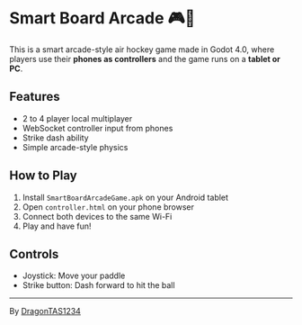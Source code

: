 # Smart Board Arcade 🎮📱

This is a smart arcade-style air hockey game made in Godot 4.0, where players use their **phones as controllers** and the game runs on a **tablet or PC**.

## Features
- 2 to 4 player local multiplayer
- WebSocket controller input from phones
- Strike dash ability
- Simple arcade-style physics

## How to Play
1. Install `SmartBoardArcadeGame.apk` on your Android tablet
2. Open `controller.html` on your phone browser
3. Connect both devices to the same Wi-Fi
4. Play and have fun!

## Controls
- Joystick: Move your paddle
- Strike button: Dash forward to hit the ball

---

By [DragonTAS1234](https://github.com/DragonTAS1234)
